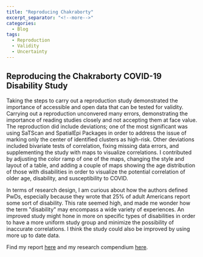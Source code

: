```yaml
---
title: "Reproducing Chakraborty"
excerpt_separator: "<!--more-->"
categories:
  - Blog
tags:
  - Reproduction
  - Validity
  - Uncertainty
---
```


## Reproducing the Chakraborty COVID-19 Disability Study


Taking the steps to carry out a reproduction study demonstrated the importance of accessible and open data that can be tested for validity. Carrying out a reproduction unconvered many errors, demonstrating the importance of reading studies closely and not accepting them at face value. The reproduction did include deviations; one of the most significant was using SaTScan and SpatialEpi Packages in order to address the issue of marking only the center of identified clusters as high-risk. Other deviations included bivariate tests of correlation, fixing missing data errors, and supplementing the study with maps to visualize correlations. I contributed by adjusting the color ramp of one of the maps, changing the style and layout of a table, and adding a couple of maps showing the age distribution of those with disabilities in order to visualize the potential correlation of older age, disability, and susceptibility to COVID.

In terms of research design, I am curious about how the authors defined PwDs, especially because they wrote that 25% of adult Americans report some sort of disability. This rate seemed high, and made me wonder how the term "disability" may encompass a wide variety of experiences. An improved study might hone in more on specific types of disabilities in order to have a more uniform study group and minimize the possibility of inaccurate correlations. I think the study could also be improved by using more up to date data.

Find my report [here](https://audreyrpark.github.io/RPr-Chakraborty-2021/) and my research compendium [here](https://github.com/audreyrpark/RPr-Chakraborty-2021).